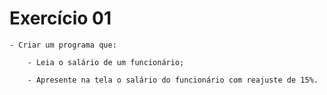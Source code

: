 # Exercício 01

    - Criar um programa que:
    
        - Leia o salário de um funcionário;
        
        - Apresente na tela o salário do funcionário com reajuste de 15%.